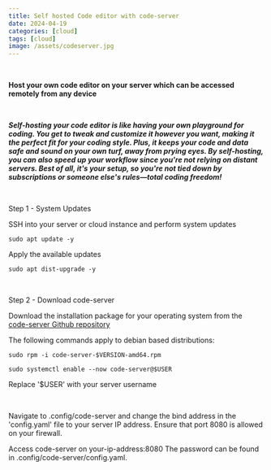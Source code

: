 ```yaml
---
title: Self hosted Code editor with code-server
date: 2024-04-19
categories: [cloud]
tags: [cloud]
image: /assets/codeserver.jpg
---
```


<br>

**Host your own code editor on your server which can be accessed remotely from any device**

<br>

***Self-hosting your code editor is like having your own playground for coding. You get to tweak and customize it however you want, making it the perfect fit for your coding style. Plus, it keeps your code and data safe and sound on your own turf, away from prying eyes. By self-hosting, you can also speed up your workflow since you're not relying on distant servers. Best of all, it's your setup, so you're not tied down by subscriptions or someone else's rules—total coding freedom!***

<br>

Step 1 - System Updates 

SSH into your server or cloud instance and perform system updates

```
sudo apt update -y
```

Apply the available updates

```
sudo apt dist-upgrade -y
```
<br>

Step 2 - Download code-server
<br>

Download the installation package for your operating system 
from the <a href="https://github.com/coder/code-server/releases" target="_blank">code-server Github repository </a> 

The following commands apply to debian based distributions:
<br>

```
sudo rpm -i code-server-$VERSION-amd64.rpm
```

```
sudo systemctl enable --now code-server@$USER
```
Replace '$USER' with your server username

<br>

Navigate to .config/code-server and change the bind address in the 'config.yaml' file to your server IP address.
Ensure that port 8080 is allowed on your firewall.
<br>

Access code-server on your-ip-address:8080 
The password can be found in .config/code-server/config.yaml.


